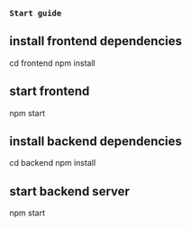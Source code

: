 ### `Start guide`

## install frontend dependencies

cd frontend
npm install

## start frontend

npm start

## install backend dependencies

cd backend
npm install

## start backend server

npm start


